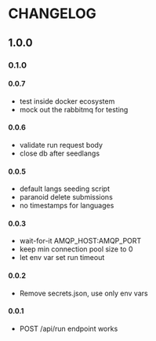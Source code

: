 # CHANGELOG

## 1.0.0

### 0.1.0

#### 0.0.7
 - test inside docker ecosystem
 - mock out the rabbitmq for testing

#### 0.0.6
 - validate run request body
 - close db after seedlangs

#### 0.0.5
 - default langs seeding script
 - paranoid delete submissions
 - no timestamps for languages

#### 0.0.3
 - wait-for-it AMQP_HOST:AMQP_PORT
 - keep min connection pool size to 0
 - let env var set run timeout

#### 0.0.2
 - Remove secrets.json, use only env vars

#### 0.0.1
 - POST /api/run endpoint works 